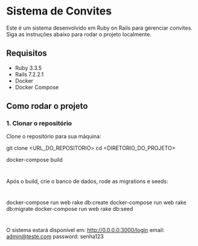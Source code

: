 # Sistema de Convites

Este é um sistema desenvolvido em Ruby on Rails para gerenciar convites. Siga as instruções abaixo para rodar o projeto localmente.

## Requisitos

- Ruby 3.3.5
- Rails 7.2.2.1
- Docker
- Docker Compose

## Como rodar o projeto

### 1. Clonar o repositório

Clone o repositório para sua máquina:


git clone <URL_DO_REPOSITORIO>
cd <DIRETORIO_DO_PROJETO>

docker-compose build

#
Após o build, crie o banco de dados, rode as migrations e seeds:
#

docker-compose run web rake db:create
docker-compose run web rake db:migrate
docker-compose run web rake db:seed

#
O sistema estará disponível em: http://0.0.0.0:3000/login
  email: admin@teste.com
  password: senha123

#
```bash